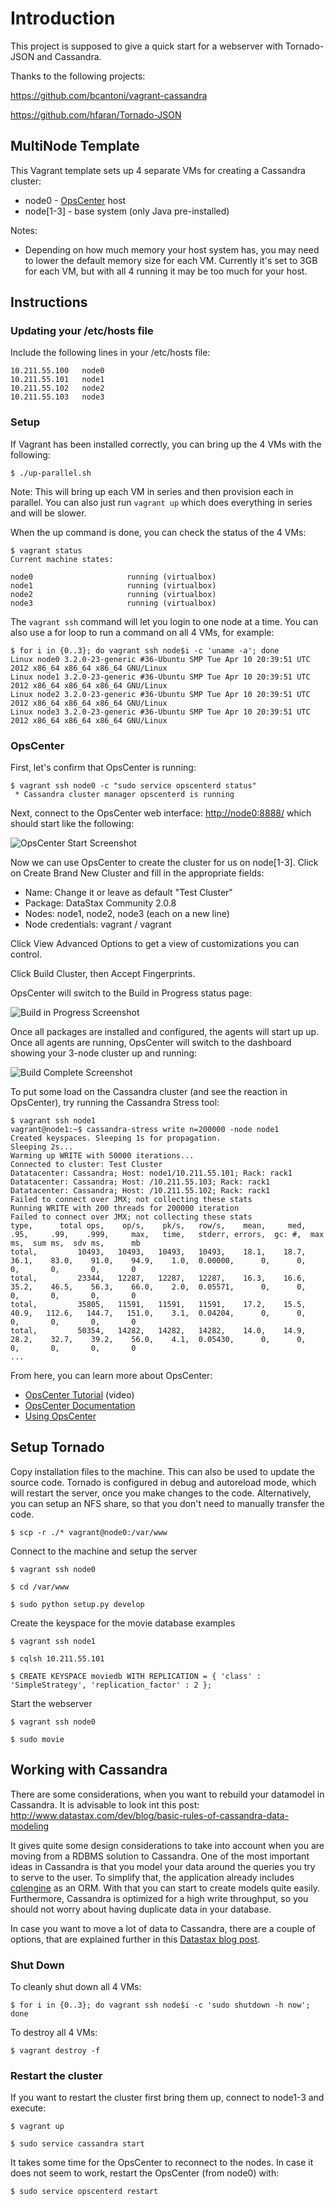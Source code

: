 # Introduction
This project is supposed to give a quick start for a webserver with Tornado-JSON and Cassandra.

Thanks to the following projects:

https://github.com/bcantoni/vagrant-cassandra

https://github.com/hfaran/Tornado-JSON

## MultiNode Template

This Vagrant template sets up 4 separate VMs for creating a Cassandra cluster:

* node0 - [OpsCenter](http://www.datastax.com/what-we-offer/products-services/datastax-opscenter) host
* node[1-3] - base system (only Java pre-installed)

Notes:

* Depending on how much memory your host system has, you may need to lower the default memory size for each VM. Currently it's set to 3GB for each VM, but with all 4 running it may be too much for your host.

## Instructions

### Updating your /etc/hosts file
Include the following lines in your /etc/hosts file:
```
10.211.55.100   node0
10.211.55.101   node1
10.211.55.102   node2
10.211.55.103   node3
```

### Setup

If Vagrant has been installed correctly, you can bring up the 4 VMs with the following:

```
$ ./up-parallel.sh
```

Note: This will bring up each VM in series and then provision each in parallel. You can also just run `vagrant up` which does everything in series and will be slower.

When the up command is done, you can check the status of the 4 VMs:

```
$ vagrant status
Current machine states:

node0                     running (virtualbox)
node1                     running (virtualbox)
node2                     running (virtualbox)
node3                     running (virtualbox)
```

The `vagrant ssh` command will let you login to one node at a time. You can also use a for loop to run a command on all 4 VMs, for example:

```
$ for i in {0..3}; do vagrant ssh node$i -c 'uname -a'; done
Linux node0 3.2.0-23-generic #36-Ubuntu SMP Tue Apr 10 20:39:51 UTC 2012 x86_64 x86_64 x86_64 GNU/Linux
Linux node1 3.2.0-23-generic #36-Ubuntu SMP Tue Apr 10 20:39:51 UTC 2012 x86_64 x86_64 x86_64 GNU/Linux
Linux node2 3.2.0-23-generic #36-Ubuntu SMP Tue Apr 10 20:39:51 UTC 2012 x86_64 x86_64 x86_64 GNU/Linux
Linux node3 3.2.0-23-generic #36-Ubuntu SMP Tue Apr 10 20:39:51 UTC 2012 x86_64 x86_64 x86_64 GNU/Linux
```

### OpsCenter

First, let's confirm that OpsCenter is running:

```
$ vagrant ssh node0 -c "sudo service opscenterd status"
 * Cassandra cluster manager opscenterd is running
```

Next, connect to the OpsCenter web interface: <http://node0:8888/> which should start like the following:

![OpsCenter Start Screenshot](images/OpsCenterStart.png)

Now we can use OpsCenter to create the cluster for us on node[1-3]. Click on Create Brand New Cluster and fill in the appropriate fields:

* Name: Change it or leave as default "Test Cluster"
* Package: DataStax Community 2.0.8
* Nodes: node1, node2, node3 (each on a new line)
* Node credentials: vagrant / vagrant

Click View Advanced Options to get a view of customizations you can control.

Click Build Cluster, then Accept Fingerprints.

OpsCenter will switch to the Build in Progress status page:

![Build in Progress Screenshot](images/BuildProgress.png)

Once all packages are installed and configured, the agents will start up up. Once all agents are running, OpsCenter will switch to the dashboard showing your 3-node cluster up and running: 

![Build Complete Screenshot](images/BuildComplete.png)

To put some load on the Cassandra cluster (and see the reaction in OpsCenter), try running the Cassandra Stress tool:

```
$ vagrant ssh node1
vagrant@node1:~$ cassandra-stress write n=200000 -node node1
Created keyspaces. Sleeping 1s for propagation.
Sleeping 2s...
Warming up WRITE with 50000 iterations...
Connected to cluster: Test Cluster
Datatacenter: Cassandra; Host: node1/10.211.55.101; Rack: rack1
Datatacenter: Cassandra; Host: /10.211.55.103; Rack: rack1
Datatacenter: Cassandra; Host: /10.211.55.102; Rack: rack1
Failed to connect over JMX; not collecting these stats
Running WRITE with 200 threads for 200000 iteration
Failed to connect over JMX; not collecting these stats
type,      total ops,    op/s,    pk/s,   row/s,    mean,     med,     .95,     .99,    .999,     max,   time,   stderr, errors,  gc: #,  max ms,  sum ms,  sdv ms,      mb
total,         10493,   10493,   10493,   10493,    18.1,    18.7,    36.1,    83.0,    91.0,    94.9,    1.0,  0.00000,      0,      0,       0,       0,       0,       0
total,         23344,   12287,   12287,   12287,    16.3,    16.6,    35.2,    46.5,    56.3,    66.0,    2.0,  0.05571,      0,      0,       0,       0,       0,       0
total,         35805,   11591,   11591,   11591,    17.2,    15.5,    40.9,   112.6,   144.7,   151.0,    3.1,  0.04204,      0,      0,       0,       0,       0,       0
total,         50354,   14282,   14282,   14282,    14.0,    14.9,    28.2,    32.7,    39.2,    56.0,    4.1,  0.05430,      0,      0,       0,       0,       0,       0
...
```

From here, you can learn more about OpsCenter:

* [OpsCenter Tutorial](http://www.datastax.com/resources/tutorials/overview-opscenter) (video)
* [OpsCenter Documentation](http://docs.datastax.com/en/opscenter/5.2/opsc/about_c.html)
* [Using OpsCenter](http://docs.datastax.com/en/opscenter/5.2/opsc/online_help/opscUsing_g.html)

## Setup Tornado
Copy installation files to the machine. This can also be used to update the source code. Tornado is configured in debug and autoreload mode, which will restart the server, once you make changes to the code. Alternatively, you can setup an NFS share, so that you don't need to manually transfer the code.
```
$ scp -r ./* vagrant@node0:/var/www
```
Connect to the machine and setup the server
```
$ vagrant ssh node0

$ cd /var/www

$ sudo python setup.py develop
```
Create the keyspace for the movie database examples
```
$ vagrant ssh node1

$ cqlsh 10.211.55.101

$ CREATE KEYSPACE moviedb WITH REPLICATION = { 'class' : 'SimpleStrategy', 'replication_factor' : 2 };
```
Start the webserver
```
$ vagrant ssh node0

$ sudo movie
```
## Working with Cassandra
There are some considerations, when you want to rebuild your datamodel in Cassandra. It is advisable to look int this post: http://www.datastax.com/dev/blog/basic-rules-of-cassandra-data-modeling

It gives quite some design considerations to take into account when you are moving from a RDBMS solution to Cassandra. One of the most important ideas in Cassandra is that you model your data around the queries you try to serve to the user. To simplify that, the application already includes [cqlengine](https://cqlengine.readthedocs.io/en/latest/) as an ORM. With that you can start to create models quite easily. Furthermore, Cassandra is optimized for a high write throughput, so you should not worry about having duplicate data in your database.

In case you want to move a lot of data to Cassandra, there are a couple of options, that are explained further in this [Datastax blog post](http://www.datastax.com/2012/11/ways-to-move-data-tofrom-datastax-enterprise-and-cassandra).

### Shut Down

To cleanly shut down all 4 VMs:

```
$ for i in {0..3}; do vagrant ssh node$i -c 'sudo shutdown -h now'; done
```

To destroy all 4 VMs:

```
$ vagrant destroy -f
```

### Restart the cluster
If you want to restart the cluster first bring them up, connect to node1-3 and execute:
```
$ vagrant up

$ sudo service cassandra start
```

It takes some time for the OpsCenter to reconnect to the nodes. In case it does not seem to work, restart the OpsCenter (from node0) with:
```
$ sudo service opscenterd restart
```
